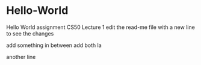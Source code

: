 # Hello-World
Hello World assignment CS50 Lecture 1
edit the read-me file with a new line to see the changes

add something in between
     add both la


another line

